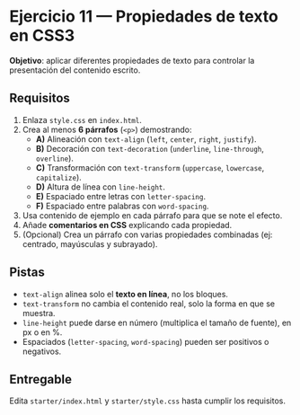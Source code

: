# Ejercicio 11 — Propiedades de texto en CSS3

**Objetivo**: aplicar diferentes propiedades de texto para controlar la presentación del contenido escrito.

## Requisitos

1. Enlaza `style.css` en `index.html`.
2. Crea al menos **6 párrafos** (`<p>`) demostrando:
   - **A)** Alineación con `text-align` (`left`, `center`, `right`, `justify`).
   - **B)** Decoración con `text-decoration` (`underline`, `line-through`, `overline`).
   - **C)** Transformación con `text-transform` (`uppercase`, `lowercase`, `capitalize`).
   - **D)** Altura de línea con `line-height`.
   - **E)** Espaciado entre letras con `letter-spacing`.
   - **F)** Espaciado entre palabras con `word-spacing`.
3. Usa contenido de ejemplo en cada párrafo para que se note el efecto.
4. Añade **comentarios en CSS** explicando cada propiedad.
5. (Opcional) Crea un párrafo con varias propiedades combinadas (ej: centrado, mayúsculas y subrayado).

## Pistas

- `text-align` alinea solo el **texto en línea**, no los bloques.
- `text-transform` no cambia el contenido real, solo la forma en que se muestra.
- `line-height` puede darse en número (multiplica el tamaño de fuente), en px o en %.
- Espaciados (`letter-spacing`, `word-spacing`) pueden ser positivos o negativos.

## Entregable

Edita `starter/index.html` y `starter/style.css` hasta cumplir los requisitos.
